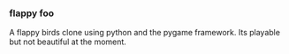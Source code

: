 ### flappy foo

A flappy birds clone using python and the pygame framework. Its playable but not beautiful at the moment. 